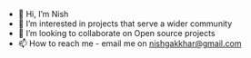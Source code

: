 - 👋 Hi, I’m Nish
- 👀 I’m interested in projects that serve a wider community
- 💞️ I’m looking to collaborate on Open source projects 
- 📫 How to reach me - email me on nishgakkhar@gmail.com
